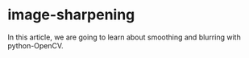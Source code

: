 # image-sharpening
In this article, we are going to learn about smoothing and blurring with python-OpenCV. 
